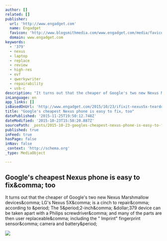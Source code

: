 ```yaml
---
author: []
related: []
publisher:
  url: 'http://www.engadget.com'
  name: Engadget
  favicon: 'http://www.blogsmithmedia.com/www.engadget.com/media/favicon-160x160.png'
  domain: www.engadget.com
keywords:
  - '379'
  - nexus
  - laptop
  - replace
  - review
  - high-res
  - evf
  - qwerkywriter
  - repairability
  - usb-c
description: "It turns out that the cheaper of Google's two new Nexus Marshmallow devices, LG's Nexus 5X, is a cinch to repair, according to . The 5.2-inch, $379 device can be taken apart with a Philips screwdriver, and many of the parts are then user replaceable, including the \" Imprint\" fingerprint sensor, camera and battery."
inLanguage: en
app_links: []
isBasedOnUrl: 'http://www.engadget.com/2015/10/23/ifixit-nexus5x-teardown/'
title: "Google's cheapest Nexus phone is easy to fix, too"
datePublished: '2015-11-25T19:50:12.748Z'
dateModified: '2015-10-23T15:58:20.887Z'
sourcePath: _posts/2015-10-23-googles-cheapest-nexus-phone-is-easy-to-fix-too.md
published: true
inFeed: true
hasPage: false
inNav: false
_context: 'http://schema.org'
_type: MediaObject

---
```

<article style=""><h1>Google's cheapest Nexus phone is easy to fix&amp;comma; too</h1><p>It turns out that the cheaper of Google's two new Nexus Marshmallow devices&amp;comma; LG's Nexus 5X&amp;comma; is a cinch to repair&amp;comma; according to &amp;period; The 5&amp;period;2-inch&amp;comma; &amp;dollar;379 device can be taken apart with a Philips screwdriver&amp;comma; and many of the parts are then user replaceable&amp;comma; including the " Imprint" fingerprint sensor&amp;comma; camera and battery&amp;period;</p><img src="http://o.aolcdn.com/hss/storage/midas/aeea1614d0ea93d142ce08ceebff63a0/202851316/nexus5x-teardown-2015-10-23-01.jpg" /></article>